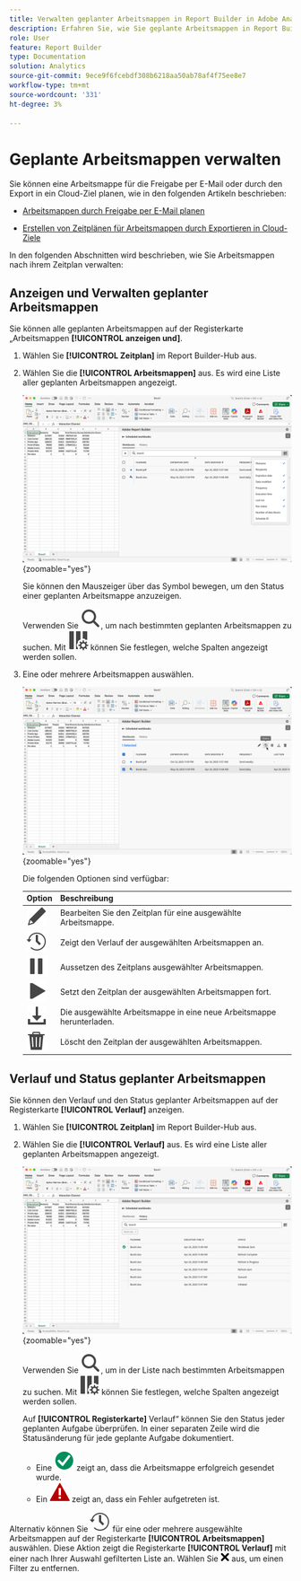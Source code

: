 ```yaml
---
title: Verwalten geplanter Arbeitsmappen in Report Builder in Adobe Analytics
description: Erfahren Sie, wie Sie geplante Arbeitsmappen in Report Builder verwalten
role: User
feature: Report Builder
type: Documentation
solution: Analytics
source-git-commit: 9ece9f6fcebdf308b6218aa50ab78af4f75ee8e7
workflow-type: tm+mt
source-wordcount: '331'
ht-degree: 3%

---
```


# Geplante Arbeitsmappen verwalten

Sie können eine Arbeitsmappe für die Freigabe per E-Mail oder durch den Export in ein Cloud-Ziel planen, wie in den folgenden Artikeln beschrieben:

* [Arbeitsmappen durch Freigabe per E-Mail planen](/help/analyze/report-builder/schedule-reportbuilder.md)

* [Erstellen von Zeitplänen für Arbeitsmappen durch Exportieren in Cloud-Ziele](/help/analyze/report-builder/report-builder-export.md)

In den folgenden Abschnitten wird beschrieben, wie Sie Arbeitsmappen nach ihrem Zeitplan verwalten:

## Anzeigen und Verwalten geplanter Arbeitsmappen

Sie können alle geplanten Arbeitsmappen auf der Registerkarte „Arbeitsmappen **[!UICONTROL anzeigen und]**.

1. Wählen Sie **[!UICONTROL Zeitplan]** im Report Builder-Hub aus.

1. Wählen Sie die **[!UICONTROL Arbeitsmappen]** aus. Es wird eine Liste aller geplanten Arbeitsmappen angezeigt.

   ![Geplante Arbeitsmappe](assets/scheduled-workbooks.png){zoomable="yes"}

   Sie können den Mauszeiger über das Symbol bewegen, um den Status einer geplanten Arbeitsmappe anzuzeigen.

   Verwenden Sie ![Suche](/help/assets/icons/Search.svg), um nach bestimmten geplanten Arbeitsmappen zu suchen.
Mit ![ColumnSetting](/help/assets/icons/ColumnSetting.svg) können Sie festlegen, welche Spalten angezeigt werden sollen.

1. Eine oder mehrere Arbeitsmappen auswählen.

   ![Arbeitsmappen planen ausgewählt](assets/scheduled-workbooks-selected.png){zoomable="yes"}

   Die folgenden Optionen sind verfügbar:

   | Option | Beschreibung |
   |---|---|
   | ![Bearbeiten](/help/assets/icons/Edit.svg) | Bearbeiten Sie den Zeitplan für eine ausgewählte Arbeitsmappe. |
   | ![Verlauf](/help/assets/icons/History.svg) | Zeigt den Verlauf der ausgewählten Arbeitsmappen an. |
   | ![Pause](/help/assets/icons/Pause.svg) | Aussetzen des Zeitplans ausgewählter Arbeitsmappen. |
   | ![Play](/help/assets/icons/Play.svg) | Setzt den Zeitplan der ausgewählten Arbeitsmappen fort. |
   | ![Herunterladen](/help/assets/icons/Download.svg) | Die ausgewählte Arbeitsmappe in eine neue Arbeitsmappe herunterladen. |
   | ![Löschen](/help/assets/icons/Delete.svg) | Löscht den Zeitplan der ausgewählten Arbeitsmappen. |


## Verlauf und Status geplanter Arbeitsmappen

Sie können den Verlauf und den Status geplanter Arbeitsmappen auf der Registerkarte **[!UICONTROL Verlauf]** anzeigen.

1. Wählen Sie **[!UICONTROL Zeitplan]** im Report Builder-Hub aus.

1. Wählen Sie die **[!UICONTROL Verlauf]** aus. Es wird eine Liste aller geplanten Arbeitsmappen angezeigt.

   ![Geplanter Verlauf](assets/scheduled-workbooks-history.png){zoomable="yes"}

   Verwenden Sie ![Suche](/help/assets/icons/Search.svg), um in der Liste nach bestimmten Arbeitsmappen zu suchen.
Mit ![ColumnSetting](/help/assets/icons/ColumnSetting.svg) können Sie festlegen, welche Spalten angezeigt werden sollen.

   Auf **[!UICONTROL Registerkarte]** Verlauf“ können Sie den Status jeder geplanten Aufgabe überprüfen. In einer separaten Zeile wird die Statusänderung für jede geplante Aufgabe dokumentiert.

   * Eine ![CheckmarkCircleGreen](/help/assets/icons/CheckmarkCircleGreen.svg) zeigt an, dass die Arbeitsmappe erfolgreich gesendet wurde.
   * Ein ![AlertRed](/help/assets/icons/AlertRed.svg) zeigt an, dass ein Fehler aufgetreten ist.

Alternativ können Sie ![Verlauf](/help/assets/icons/History.svg) für eine oder mehrere ausgewählte Arbeitsmappen auf der Registerkarte **[!UICONTROL Arbeitsmappen]** auswählen. Diese Aktion zeigt die Registerkarte **[!UICONTROL Verlauf]** mit einer nach Ihrer Auswahl gefilterten Liste an. Wählen Sie ![CrossSize75](/help/assets/icons/CrossSize75.svg) aus, um einen Filter zu entfernen.


